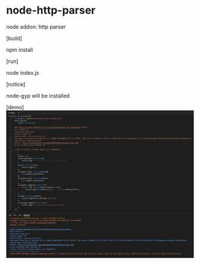 # node-http-parser
node addon: http parser

[build]

npm install

[run]

node index.js

[notice]

node-gyp will be installed

[demo]
![demo](https://github.com/evilzhou/node-http-parser/blob/master/README.png)
